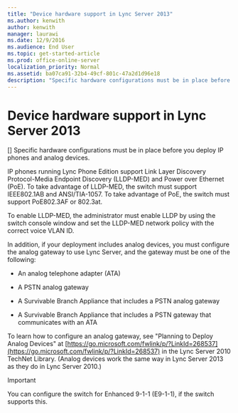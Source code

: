 ```yaml
---
title: "Device hardware support in Lync Server 2013"
ms.author: kenwith
author: kenwith
manager: laurawi
ms.date: 12/9/2016
ms.audience: End User
ms.topic: get-started-article
ms.prod: office-online-server
localization_priority: Normal
ms.assetid: ba07ca91-32b4-49cf-801c-47a2d1d96e18
description: "Specific hardware configurations must be in place before you deploy IP phones and analog devices."
---
```


# Device hardware support in Lync Server 2013
[]
Specific hardware configurations must be in place before you deploy IP phones and analog devices.
  
IP phones running Lync Phone Edition support Link Layer Discovery Protocol-Media Endpoint Discovery (LLDP-MED) and Power over Ethernet (PoE). To take advantage of LLDP-MED, the switch must support IEEE802.1AB and ANSI/TIA-1057. To take advantage of PoE, the switch must support PoE802.3AF or 802.3at. 
  
To enable LLDP-MED, the administrator must enable LLDP by using the switch console window and set the LLDP-MED network policy with the correct voice VLAN ID.
  
In addition, if your deployment includes analog devices, you must configure the analog gateway to use Lync Server, and the gateway must be one of the following:
  
- An analog telephone adapter (ATA)
    
- A PSTN analog gateway
    
- A Survivable Branch Appliance that includes a PSTN analog gateway
    
- A Survivable Branch Appliance that includes a PSTN gateway that communicates with an ATA
    
To learn how to configure an analog gateway, see "Planning to Deploy Analog Devices" at [https://go.microsoft.com/fwlink/p/?LinkId=268537](https://go.microsoft.com/fwlink/p/?LinkId=268537) in the Lync Server 2010 TechNet Library. (Analog devices work the same way in Lync Server 2013 as they do in Lync Server 2010.) 
  
> [!IMPORTANT]
> You can configure the switch for Enhanced 9-1-1 (E9-1-1), if the switch supports this. 
  

